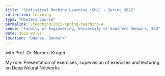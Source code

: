 ```yaml
---
title: "Statistical Machine Learning (SML) - Spring 2022"
collection: teaching
type: "Masters course"
permalink: /teaching/2022-spring-teaching-4
venue: "Faculty of Engineering, University of Southern Denmark, SDU"
date: 2022-02-01
location: "Odense, Denmark"
---
```

with Prof. Dr. Norbert Kruger

My role: Presentation of exercises, supervision of exercises and lecturing on Deep Neural Networks


<!-- Heading 1
======

Heading 2
======

Heading 3
====== -->